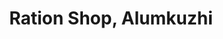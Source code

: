 ---
title: "Ration Shop, Alumkuzhi"
url: /thiruvananthapuram/ration-shop-alumkuzhi/
shop: Lebensmittel
---